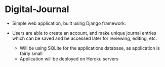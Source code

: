 # Digital-Journal
- Simple web application, built using Django framework. 

- Users are able to create an account, and make unique journal entries which can be saved and be accessed later for reviewing, editing, etc.
   - Will be using SQLite for the applications database, as application is fairly small
   - Application will be deployed on Heroku servers
